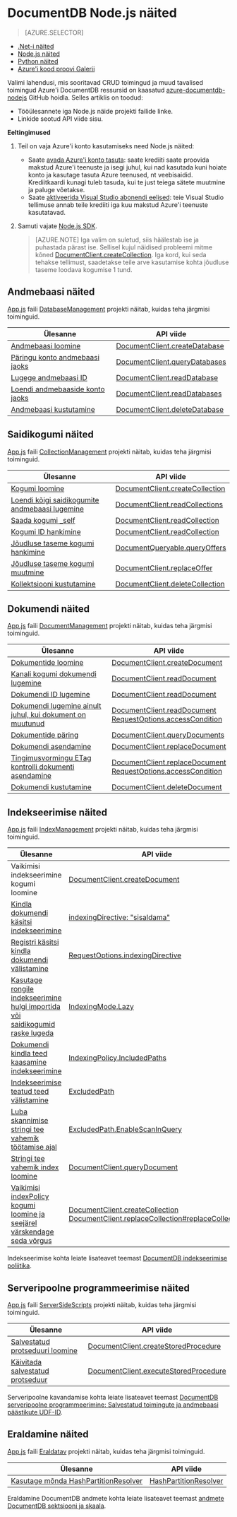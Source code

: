 <properties
    pageTitle="NoSQL Node.js näited DocumentDB | Microsoft Azure'i"
    description="Otsimine NoSQL Node.js näited github DocumentDB, sh CRUD-toiminguid JSON dokumentide NoSQL andmebaaside tavalised toimingud."
    keywords="Node.js näited"
    services="documentdb"
    authors="moderakh"
    manager="jhubbard"
    editor="monicar"
    documentationCenter="nodejs"/>

<tags
    ms.service="documentdb"
    ms.workload="data-services"
    ms.tgt_pltfrm="na"
    ms.devlang="na"
    ms.topic="article"
    ms.date="10/03/2016"
    ms.author="moderakh"/>


# <a name="documentdb-nodejs-examples"></a>DocumentDB Node.js näited

> [AZURE.SELECTOR]
- [.Net-i näited](documentdb-dotnet-samples.md)
- [Node.js näited](documentdb-nodejs-samples.md)
- [Python näited](documentdb-python-samples.md)
- [Azure'i kood proovi Galerii](https://azure.microsoft.com/documentation/samples/?service=documentdb)

Valimi lahendusi, mis sooritavad CRUD toimingud ja muud tavalised toimingud Azure'i DocumentDB ressursid on kaasatud [azure-documentdb-nodejs](https://github.com/Azure/azure-documentdb-node/tree/master/samples) GitHub hoidla. Selles artiklis on toodud:

- Tööülesannete iga Node.js näide projekti failide linke.
- Linkide seotud API viide sisu.

**Eeltingimused**

1. Teil on vaja Azure'i konto kasutamiseks need Node.js näited:
    - Saate [avada Azure'i konto tasuta](https://azure.microsoft.com/pricing/free-trial/): saate krediiti saate proovida makstud Azure'i teenuste ja isegi juhul, kui nad kasutada kuni hoiate konto ja kasutage tasuta Azure teenused, nt veebisaidid. Krediitkaardi kunagi tuleb tasuda, kui te just teiega sätete muutmine ja paluge võetakse.
   - Saate [aktiveerida Visual Studio abonendi eelised](https://azure.microsoft.com/pricing/member-offers/msdn-benefits-details/): teie Visual Studio tellimuse annab teile krediiti iga kuu makstud Azure'i teenuste kasutatavad.
2. Samuti vajate [Node.js SDK](documentdb-sdk-node.md).

    > [AZURE.NOTE] Iga valim on suletud, siis häälestab ise ja puhastada pärast ise. Sellisel kujul näidised probleemi mitme kõned [DocumentClient.createCollection](http://azure.github.io/azure-documentdb-node/DocumentClient.html#createCollection). Iga kord, kui seda tehakse tellimust, saadetakse teile arve kasutamise kohta jõudluse taseme loodava kogumise 1 tund.

## <a name="database-examples"></a>Andmebaasi näited

[App.js](https://github.com/Azure/azure-documentdb-node/blob/master/samples/DatabaseManagement/app.js) faili [DatabaseManagement](https://github.com/Azure/azure-documentdb-node/tree/master/samples/DatabaseManagement) projekti näitab, kuidas teha järgmisi toiminguid.

Ülesanne | API viide
--- | ---
[Andmebaasi loomine](https://github.com/Azure/azure-documentdb-node/blob/ef53e5f6707a5dc45920fb6ad54d9c7e008a6c18/samples/DocumentDB.Samples.DatabaseManagement/app.js#L121-L131) | [DocumentClient.createDatabase](http://azure.github.io/azure-documentdb-node/DocumentClient.html#createDatabase)
[Päringu konto andmebaasi jaoks](https://github.com/Azure/azure-documentdb-node/blob/ef53e5f6707a5dc45920fb6ad54d9c7e008a6c18/samples/DocumentDB.Samples.DatabaseManagement/app.js#L146-L171) | [DocumentClient.queryDatabases](http://azure.github.io/azure-documentdb-node/DocumentClient.html#queryDatabases)
[Lugege andmebaasi ID](https://github.com/Azure/azure-documentdb-node/blob/ef53e5f6707a5dc45920fb6ad54d9c7e008a6c18/samples/DocumentDB.Samples.DatabaseManagement/app.js#L89-L99) | [DocumentClient.readDatabase](http://azure.github.io/azure-documentdb-node/DocumentClient.html#readDatabase)
[Loendi andmebaaside konto jaoks](https://github.com/Azure/azure-documentdb-node/blob/ef53e5f6707a5dc45920fb6ad54d9c7e008a6c18/samples/DocumentDB.Samples.DatabaseManagement/app.js#L111-L119) | [DocumentClient.readDatabases](http://azure.github.io/azure-documentdb-node/DocumentClient.html#readDatabase)
[Andmebaasi kustutamine](https://github.com/Azure/azure-documentdb-node/blob/ef53e5f6707a5dc45920fb6ad54d9c7e008a6c18/samples/DocumentDB.Samples.DatabaseManagement/app.js#L133-L144) | [DocumentClient.deleteDatabase](http://azure.github.io/azure-documentdb-node/DocumentClient.html#deleteDatabase)

## <a name="collection-examples"></a>Saidikogumi näited

[App.js](https://github.com/Azure/azure-documentdb-node/blob/master/samples/CollectionManagement/app.js) faili [CollectionManagement](https://github.com/Azure/azure-documentdb-node/tree/master/samples/CollectionManagement) projekti näitab, kuidas teha järgmisi toiminguid.

Ülesanne | API viide
--- | ---
[Kogumi loomine](https://github.com/Azure/azure-documentdb-node/blob/ef53e5f6707a5dc45920fb6ad54d9c7e008a6c18/samples/DocumentDB.Samples.CollectionManagement/app.js#L97-L118) | [DocumentClient.createCollection](http://azure.github.io/azure-documentdb-node/DocumentClient.html#createCollection)
[Loendi kõigi saidikogumite andmebaasi lugemine](https://github.com/Azure/azure-documentdb-node/blob/ef53e5f6707a5dc45920fb6ad54d9c7e008a6c18/samples/DocumentDB.Samples.CollectionManagement/app.js#L120-L130) | [DocumentClient.readCollections](http://azure.github.io/azure-documentdb-node/DocumentClient.html#readCollections)
[Saada kogumi _self](https://github.com/Azure/azure-documentdb-node/blob/ef53e5f6707a5dc45920fb6ad54d9c7e008a6c18/samples/DocumentDB.Samples.CollectionManagement/app.js#L132-L141) | [DocumentClient.readCollection](http://azure.github.io/azure-documentdb-node/DocumentClient.html#readCollection)
[Kogumi ID hankimine](https://github.com/Azure/azure-documentdb-node/blob/ef53e5f6707a5dc45920fb6ad54d9c7e008a6c18/samples/DocumentDB.Samples.CollectionManagement/app.js#L143-L156) | [DocumentClient.readCollection](http://azure.github.io/azure-documentdb-node/DocumentClient.html#readCollection)
[Jõudluse taseme kogumi hankimine](https://github.com/Azure/azure-documentdb-node/blob/ef53e5f6707a5dc45920fb6ad54d9c7e008a6c18/samples/DocumentDB.Samples.CollectionManagement/app.js#L158-L186) | [DocumentQueryable.queryOffers](http://azure.github.io/azure-documentdb-node/DocumentClient.html#queryOffers)
[Jõudluse taseme kogumi muutmine](https://github.com/Azure/azure-documentdb-node/blob/ef53e5f6707a5dc45920fb6ad54d9c7e008a6c18/samples/DocumentDB.Samples.CollectionManagement/app.js#L188-L202) | [DocumentClient.replaceOffer](http://azure.github.io/azure-documentdb-node/DocumentClient.html#replaceOffer)
[Kollektsiooni kustutamine](https://github.com/Azure/azure-documentdb-node/blob/ef53e5f6707a5dc45920fb6ad54d9c7e008a6c18/samples/DocumentDB.Samples.CollectionManagement/app.js#L204-L215) | [DocumentClient.deleteCollection](http://azure.github.io/azure-documentdb-node/DocumentClient.html#deleteCollection)

## <a name="document-examples"></a>Dokumendi näited

[App.js](https://github.com/Azure/azure-documentdb-node/blob/master/samples/DocumentManagement/app.js) faili [DocumentManagement](https://github.com/Azure/azure-documentdb-node/tree/master/samples/DocumentManagement) projekti näitab, kuidas teha järgmisi toiminguid.

Ülesanne | API viide
--- | ---
[Dokumentide loomine](https://github.com/Azure/azure-documentdb-node/blob/ef53e5f6707a5dc45920fb6ad54d9c7e008a6c18/samples/DocumentDB.Samples.DocumentManagement/app.js#L153-L177) | [DocumentClient.createDocument](http://azure.github.io/azure-documentdb-node/DocumentClient.html#createDocument)
[Kanali kogumi dokumendi lugemine](https://github.com/Azure/azure-documentdb-node/blob/ef53e5f6707a5dc45920fb6ad54d9c7e008a6c18/samples/DocumentDB.Samples.DocumentManagement/app.js#L179-L189) | [DocumentClient.readDocument](http://azure.github.io/azure-documentdb-node/DocumentClient.html#readDocument)
[Dokumendi ID lugemine](https://github.com/Azure/azure-documentdb-node/blob/ef53e5f6707a5dc45920fb6ad54d9c7e008a6c18/samples/DocumentDB.Samples.DocumentManagement/app.js#L191-L201) | [DocumentClient.readDocument](http://azure.github.io/azure-documentdb-node/DocumentClient.html#readDocument)
[Dokumendi lugemine ainult juhul, kui dokument on muutunud](https://github.com/Azure/azure-documentdb-node/blob/0778eadea7abb2af41e8c22a239dc872c584f421/samples/DocumentManagement/app.js#L79-L107) | [DocumentClient.readDocument](http://azure.github.io/azure-documentdb-node/DocumentClient.html#readDocument)<br/>[RequestOptions.accessCondition](http://azure.github.io/azure-documentdb-node/global.html#RequestOptions)
[Dokumentide päring](https://github.com/Azure/azure-documentdb-node/blob/ef53e5f6707a5dc45920fb6ad54d9c7e008a6c18/samples/DocumentDB.Samples.DocumentManagement/app.js#L82-L110) | [DocumentClient.queryDocuments](http://azure.github.io/azure-documentdb-node/DocumentClient.html#queryDocuments)
[Dokumendi asendamine](https://github.com/Azure/azure-documentdb-node/blob/ef53e5f6707a5dc45920fb6ad54d9c7e008a6c18/samples/DocumentDB.Samples.DocumentManagement/app.js#L112-L119) |  [DocumentClient.replaceDocument](http://azure.github.io/azure-documentdb-node/DocumentClient.html#replaceDocument)
[Tingimusvormingu ETag kontrolli dokumenti asendamine](https://github.com/Azure/azure-documentdb-node/blob/0778eadea7abb2af41e8c22a239dc872c584f421/samples/DocumentManagement/app.js#L147-L164) |  [DocumentClient.replaceDocument](http://azure.github.io/azure-documentdb-node/DocumentClient.html#replaceDocument)<br/>[RequestOptions.accessCondition](http://azure.github.io/azure-documentdb-node/global.html#RequestOptions)
[Dokumendi kustutamine](https://github.com/Azure/azure-documentdb-node/blob/ef53e5f6707a5dc45920fb6ad54d9c7e008a6c18/samples/DocumentDB.Samples.DocumentManagement/app.js#L122-L133) | [DocumentClient.deleteDocument](http://azure.github.io/azure-documentdb-node/DocumentClient.html#deleteDocument)

## <a name="indexing-examples"></a>Indekseerimise näited

[App.js](https://github.com/Azure/azure-documentdb-node/blob/master/samples/IndexManagement/app.js) faili [IndexManagement](https://github.com/Azure/azure-documentdb-node/tree/master/samples/IndexManagement) projekti näitab, kuidas teha järgmisi toiminguid.

Ülesanne | API viide
--- | ---
Vaikimisi indekseerimine kogumi loomine | [DocumentClient.createDocument](http://azure.github.io/azure-documentdb-node/DocumentClient.html)
[Kindla dokumendi käsitsi indekseerimine](https://github.com/Azure/azure-documentdb-node/blob/ef53e5f6707a5dc45920fb6ad54d9c7e008a6c18/samples/DocumentDB.Samples.IndexManagement/app.js#L185-L238) | [indexingDirective: "sisaldama"](http://azure.github.io/azure-documentdb-node/global.html#indexingDirective)
[Registri käsitsi kindla dokumendi välistamine](https://github.com/Azure/azure-documentdb-node/blob/ef53e5f6707a5dc45920fb6ad54d9c7e008a6c18/samples/DocumentDB.Samples.IndexManagement/app.js#L120-L183) | [RequestOptions.indexingDirective](http://azure.github.io/azure-documentdb-node/global.html#RequestOptions)
[Kasutage rongile indekseerimine hulgi importida või saidikogumid raske lugeda](https://github.com/Azure/azure-documentdb-node/blob/ef53e5f6707a5dc45920fb6ad54d9c7e008a6c18/samples/DocumentDB.Samples.IndexManagement/app.js#L240-L269) | [IndexingMode.Lazy](http://azure.github.io/azure-documentdb-node/global.html#IndexingMode)
[Dokumendi kindla teed kaasamine indekseerimine](https://github.com/Azure/azure-documentdb-node/blob/ef53e5f6707a5dc45920fb6ad54d9c7e008a6c18/samples/DocumentDB.Samples.IndexManagement/app.js#L433-L444) | [IndexingPolicy.IncludedPaths](http://azure.github.io/azure-documentdb-node/global.html#IndexingPolicy)
[Indekseerimise teatud teed välistamine](https://github.com/Azure/azure-documentdb-node/blob/ef53e5f6707a5dc45920fb6ad54d9c7e008a6c18/samples/DocumentDB.Samples.IndexManagement/app.js#L427-L450) | [ExcludedPath](http://azure.github.io/azure-documentdb-node/global.html#IndexingPolicy)
[Luba skannimise stringi tee vahemik töötamise ajal](https://github.com/Azure/azure-documentdb-node/blob/ef53e5f6707a5dc45920fb6ad54d9c7e008a6c18/samples/DocumentDB.Samples.IndexManagement/app.js#L271-L347)| [ExcludedPath.EnableScanInQuery](http://azure.github.io/azure-documentdb-node/global.html#FeedOptions)
[Stringi tee vahemik index loomine](https://github.com/Azure/azure-documentdb-node/blob/ef53e5f6707a5dc45920fb6ad54d9c7e008a6c18/samples/DocumentDB.Samples.IndexManagement/app.js#L349-L425) | [DocumentClient.queryDocument](http://azure.github.io/azure-documentdb-node/DocumentClient.html#queryDocument)
[Vaikimisi indexPolicy kogumi loomine ja seejärel värskendage seda võrgus](https://github.com/Azure/azure-documentdb-node/blob/ef53e5f6707a5dc45920fb6ad54d9c7e008a6c18/samples/DocumentDB.Samples.IndexManagement/app.js#L519-L614) | [DocumentClient.createCollection](http://azure.github.io/azure-documentdb-node/DocumentClient.html#createCollection)<br> [DocumentClient.replaceCollection#replaceCollection](http://azure.github.io/azure-documentdb-node/DocumentClient.html)

Indekseerimise kohta leiate lisateavet teemast [DocumentDB indekseerimise poliitika](documentdb-indexing-policies.md).

## <a name="server-side-programming-examples"></a>Serveripoolne programmeerimise näited

[App.js](https://github.com/Azure/azure-documentdb-node/blob/master/samples/ServerSideScripts/app.js) faili [ServerSideScripts](https://github.com/Azure/azure-documentdb-node/tree/master/samples/ServerSideScripts) projekti näitab, kuidas teha järgmisi toiminguid.

Ülesanne | API viide
--- | ---
[Salvestatud protseduuri loomine](https://github.com/Azure/azure-documentdb-node/blob/ef53e5f6707a5dc45920fb6ad54d9c7e008a6c18/samples/DocumentDB.Samples.ServerSideScripts/app.js#L44-L71) | [DocumentClient.createStoredProcedure](http://azure.github.io/azure-documentdb-node/DocumentClient.html#createStoredProcedure)
[Käivitada salvestatud protseduur](https://github.com/Azure/azure-documentdb-node/blob/ef53e5f6707a5dc45920fb6ad54d9c7e008a6c18/samples/DocumentDB.Samples.ServerSideScripts/app.js#L73-L90) | [DocumentClient.executeStoredProcedure](http://azure.github.io/azure-documentdb-node/DocumentClient.html#executeStoredProcedure)

Serveripoolne kavandamise kohta leiate lisateavet teemast [DocumentDB serveripoolne programmeerimine: Salvestatud toimingute ja andmebaasi päästikute UDF-ID](documentdb-programming.md).

## <a name="partitioning-examples"></a>Eraldamine näited

[App.js](https://github.com/Azure/azure-documentdb-node/blob/master/samples/Partitioning/app.js) faili [Eraldatav](https://github.com/Azure/azure-documentdb-node/tree/master/samples/Partitioning) projekti näitab, kuidas teha järgmisi toiminguid.

Ülesanne | API viide
--- | ---
[Kasutage mõnda HashPartitionResolver](https://github.com/Azure/azure-documentdb-node/blob/ce0fc3c4e70b0279091a1e03620a668d93a14fc2/samples/Partitioning/app.js#L53-L103) | [HashPartitionResolver](http://azure.github.io/azure-documentdb-node/HashPartitionResolver.html)

Eraldamine DocumentDB andmete kohta leiate lisateavet teemast [andmete DocumentDB sektsiooni ja skaala](documentdb-partition-data.md).
